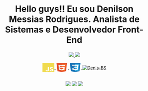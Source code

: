<h1 align="center" style.color="brown"> Hello guys!! Eu sou Denilson Messias Rodrigues.
  Analista de Sistemas e Desenvolvedor Front-End </h1>
  
###

<div align="center">
  <a href="https://github.com/Denilsonmessias">
        <img height="160em" src="https://github-readme-stats.vercel.app/api?username=Denilsonmessias&show_icons=true&theme=midnight-purple&include_all_commits=true&count_private=true"/>

<img height="160em" src="https://github-readme-stats.vercel.app/api/top-langs/?username=Denilsonmessias&layout=compact&langs_count=7&theme=midnight-purple"/>
    
</div>
  
  <div align="center" style="display: inline_block"><br>
 <img align="center" alt="Denis-Js" height="30" width="40" src="https://raw.githubusercontent.com/devicons/devicon/master/icons/javascript/javascript-plain.svg">
  <img align="center" alt="Denis-HTML" height="30" width="40" src="https://raw.githubusercontent.com/devicons/devicon/master/icons/html5/html5-original.svg">
  <img align="center" alt="Denis-CSS" height="30" width="40" src="https://raw.githubusercontent.com/devicons/devicon/master/icons/css3/css3-original.svg">
  <img align="center" alt="Denis-BS" height="30" width="40" src="https://cdn.jsdelivr.net/gh/devicons/devicon/icons/bootstrap/bootstrap-plain-wordmark.svg">
</div>
  
  ##
  
  <div align="center"> 
  <a href="https://instagram.com/deniiiss_95" target="_blank"><img src="https://img.shields.io/badge/-Instagram-%23E4405F?style=for-the-badge&logo=instagram&logoColor=white" target="_blank"></a>
  <a href = "mailto:denilsonm95rodrig@gmail.com"><img src="https://img.shields.io/badge/-Gmail-%23333?style=for-the-badge&logo=gmail&logoColor=white" target="_blank"></a>
  <a href="https://www.linkedin.com/in/denilson-messias-rodrigues" target="_blank"><img src="https://img.shields.io/badge/-LinkedIn-%230077B5?style=for-the-badge&logo=linkedin&logoColor=white" target="_blank"></a> 
  
</div>
